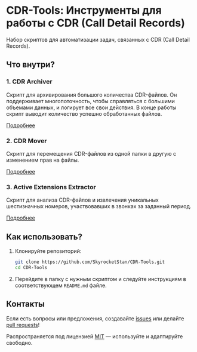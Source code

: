 # CDR-Tools: Инструменты для работы с CDR (Call Detail Records)

Набор скриптов для автоматизации задач, связанных с CDR (Call Detail Records).

## Что внутри?

### 1. CDR Archiver

Скрипт для архивирования большого количества CDR-файлов. Он поддерживает многопоточность, чтобы справляться с большими объемами данных, и логирует все свои действия. В конце работы скрипт выводит количество успешно обработанных файлов.

[Подробнее](archiver/README.md)

### 2. CDR Mover

Скрипт для перемещения CDR-файлов из одной папки в другую с изменением прав на файлы.

[Подробнее](mover/README.md)

### 3. Active Extensions Extractor

Скрипт для анализа CDR-файлов и извлечения уникальных шестизначных номеров, участвовавших в звонках за заданный период.

[Подробнее](active_extensions/README.md)

## Как использовать?

1. Клонируйте репозиторий:

   ```sh
   git clone https://github.com/SkyrocketStan/CDR-Tools.git
   cd CDR-Tools
   ```

2. Перейдите в папку с нужным скриптом и следуйте инструкциям в соответствующем `README.md` файле.

## Контакты

Если есть вопросы или предложения, создавайте [issues](https://github.com/SkyrocketStan/CDR-Tools/issues) или делайте [pull requests](https://github.com/SkyrocketStan/CDR-Tools/pulls)!

Распространяется под лицензией [MIT](LICENSE) — используйте и адаптируйте свободно.
